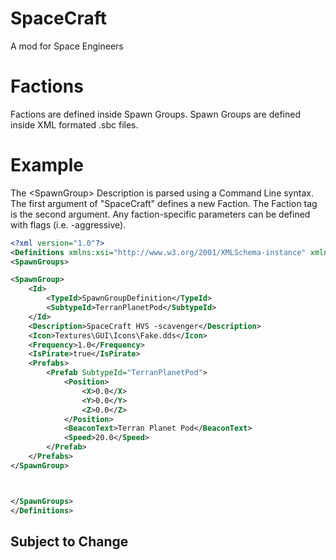 # SpaceCraft
A mod for Space Engineers

# Factions
Factions are defined inside Spawn Groups. Spawn Groups are defined inside XML formated .sbc files.

# Example
The &lt;SpawnGroup&gt; Description is parsed using a Command Line syntax. The first argument of "SpaceCraft" defines a new Faction. The Faction tag is the second argument. Any faction-specific parameters can be defined with flags (i.e. -aggressive).

```xml
<?xml version="1.0"?>
<Definitions xmlns:xsi="http://www.w3.org/2001/XMLSchema-instance" xmlns:xsd="http://www.w3.org/2001/XMLSchema">
<SpawnGroups>

<SpawnGroup>
	<Id>
		<TypeId>SpawnGroupDefinition</TypeId>
		<SubtypeId>TerranPlanetPod</SubtypeId>
	</Id>
	<Description>SpaceCraft HVS -scavenger</Description>
	<Icon>Textures\GUI\Icons\Fake.dds</Icon>
	<Frequency>1.0</Frequency>
	<IsPirate>true</IsPirate>
	<Prefabs>
		<Prefab SubtypeId="TerranPlanetPod">
			<Position>
				<X>0.0</X>
				<Y>0.0</Y>
				<Z>0.0</Z>
			</Position>
			<BeaconText>Terran Planet Pod</BeaconText>
			<Speed>20.0</Speed>
		</Prefab>
	</Prefabs>
</SpawnGroup>



</SpawnGroups>
</Definitions>
```

## Subject to Change